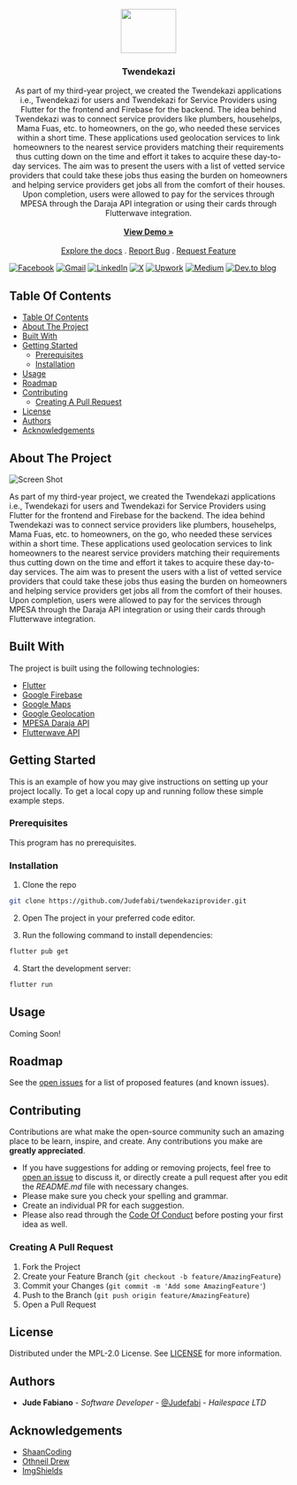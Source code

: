 <p align="center">
  <a href="https://github.com/ShaanCoding/ReadME-Generator">
    <!-- <img src="images/logo.png" alt="Logo" width="80" height="80"> -->
    <img src="https://media.giphy.com/media/v1.Y2lkPTc5MGI3NjExZDQwc2RnMnN3ZjhrNDB3MG9heHVidmh2bDV0M2xzOW01ZXN2MzNyaCZlcD12MV9naWZzX3NlYXJjaCZjdD1n/WoWm8YzFQJg5i/giphy.gif" width="100" height="80"/>
  </a>

  <h3 align="center">Twendekazi</h3>

  <p align="center">
    As part of my third-year project, we created the Twendekazi applications i.e., Twendekazi for users and Twendekazi for Service Providers using Flutter for the frontend and Firebase for the backend. The idea behind Twendekazi was to connect service providers like plumbers, househelps, Mama Fuas, etc. to homeowners, on the go, who needed these services within a short time. These applications used geolocation services to link homeowners to the nearest service providers matching their requirements thus cutting down on the time and effort it takes to acquire these day-to-day services. The aim was to present the users with a list of vetted service providers that could take these jobs thus easing the burden on homeowners and helping service providers get jobs all from the comfort of their houses. Upon completion, users were allowed to pay for the services through MPESA through the Daraja API integration or using their cards through Flutterwave integration.
    <br/>
    <br/>
    <a href="https://github.com/Judefabi/twendekaziprovider"><strong>View Demo »</strong></a>
    <br/>
    <br/>
    <a href="https://github.com/Judefabi/twendekaziprovider">Explore the docs</a>
    .
    <a href="https://github.com/Judefabi/twendekaziprovider/issues">Report Bug</a>
    .
    <a href="https://github.com/Judefabi/twendekaziprovider/issues">Request Feature</a>
  </p>
</p>

[![Facebook](https://img.shields.io/badge/Facebook-%231877F2.svg?style=for-the-badge&logo=Facebook&logoColor=white)](https://web.facebook.com/jude.fabiano) [![Gmail](https://img.shields.io/badge/Gmail-D14836?style=for-the-badge&logo=gmail&logoColor=white)](https://mail.to:judefabiano99@gmail.com/) [![LinkedIn](https://img.shields.io/badge/linkedin-%230077B5.svg?style=for-the-badge&logo=linkedin&logoColor=white)](https://www.linkedin.com/in/jude-fabiano-2a7786167/) [![X](https://img.shields.io/badge/X-%23000000.svg?style=for-the-badge&logo=X&logoColor=white)](https://twitter.com/I_JFabiano) [![Upwork](https://img.shields.io/badge/UpWork-6FDA44?style=for-the-badge&logo=Upwork&logoColor=white)](https://www.upwork.com/freelancers/~01b19999d6770ed1f1) [![Medium](https://img.shields.io/badge/Medium-12100E?style=for-the-badge&logo=medium&logoColor=white)](https://medium.com/@judefabiano99) [![Dev.to blog](https://img.shields.io/badge/dev.to-0A0A0A?style=for-the-badge&logo=dev.to&logoColor=white)](https://dev.to/judefabi)

## Table Of Contents

- [Table Of Contents](#table-of-contents)
- [About The Project](#about-the-project)
- [Built With](#built-with)
- [Getting Started](#getting-started)
  - [Prerequisites](#prerequisites)
  - [Installation](#installation)
- [Usage](#usage)
- [Roadmap](#roadmap)
- [Contributing](#contributing)
  - [Creating A Pull Request](#creating-a-pull-request)
- [License](#license)
- [Authors](#authors)
- [Acknowledgements](#acknowledgements)

## About The Project

![Screen Shot](images/screenshot.png)

As part of my third-year project, we created the Twendekazi applications i.e., Twendekazi for users and Twendekazi for Service Providers using Flutter for the frontend and Firebase for the backend. The idea behind Twendekazi was to connect service providers like plumbers, househelps, Mama Fuas, etc. to homeowners, on the go, who needed these services within a short time. These applications used geolocation services to link homeowners to the nearest service providers matching their requirements thus cutting down on the time and effort it takes to acquire these day-to-day services. The aim was to present the users with a list of vetted service providers that could take these jobs thus easing the burden on homeowners and helping service providers get jobs all from the comfort of their houses. Upon completion, users were allowed to pay for the services through MPESA through the Daraja API integration or using their cards through Flutterwave integration.

## Built With

The project is built using the following technologies:

- [Flutter](https://flutter.dev/)
- [Google Firebase](https://firebase.google.com/)
- [Google Maps](https://developers.google.com/maps)
- [Google Geolocation](https://developers.google.com/maps/documentation/geolocation/overview)
- [MPESA Daraja API](https://developer.safaricom.co.ke/)
- [Flutterwave API](https://developer.flutterwave.com/)

## Getting Started

This is an example of how you may give instructions on setting up your project locally.
To get a local copy up and running follow these simple example steps.

### Prerequisites

This program has no prerequisites.

### Installation

1. Clone the repo

```sh
git clone https://github.com/Judefabi/twendekaziprovider.git
```

2. Open The project in your preferred code editor.

3. Run the following command to install dependencies:

```sh
flutter pub get
```

4. Start the development server:

```sh
flutter run
```

## Usage

Coming Soon!

## Roadmap

See the [open issues](https://github.com/Judefabi/twendekaziprovider/issues) for a list of proposed features (and known issues).

## Contributing

Contributions are what make the open-source community such an amazing place to be learn, inspire, and create. Any contributions you make are **greatly appreciated**.

- If you have suggestions for adding or removing projects, feel free to [open an issue](https://github.com/Judefabi/twendekaziprovider/issues/new) to discuss it, or directly create a pull request after you edit the _README.md_ file with necessary changes.
- Please make sure you check your spelling and grammar.
- Create an individual PR for each suggestion.
- Please also read through the [Code Of Conduct](https://github.com/Judefabi/twendekaziprovider/blob/main/CODE_OF_CONDUCT.md) before posting your first idea as well.

### Creating A Pull Request

1. Fork the Project
2. Create your Feature Branch (`git checkout -b feature/AmazingFeature`)
3. Commit your Changes (`git commit -m 'Add some AmazingFeature'`)
4. Push to the Branch (`git push origin feature/AmazingFeature`)
5. Open a Pull Request

## License

Distributed under the MPL-2.0 License. See [LICENSE](https://github.com/Judefabi/twendekaziprovider/blob/main/LICENSE.md) for more information.

## Authors

- **Jude Fabiano** - _Software Developer_ - [@Judefabi](https://github.com/judefabi/) - _Hailespace LTD_

## Acknowledgements

- [ShaanCoding](https://github.com/ShaanCoding/)
- [Othneil Drew](https://github.com/othneildrew/Best-README-Template)
- [ImgShields](https://shields.io/)

